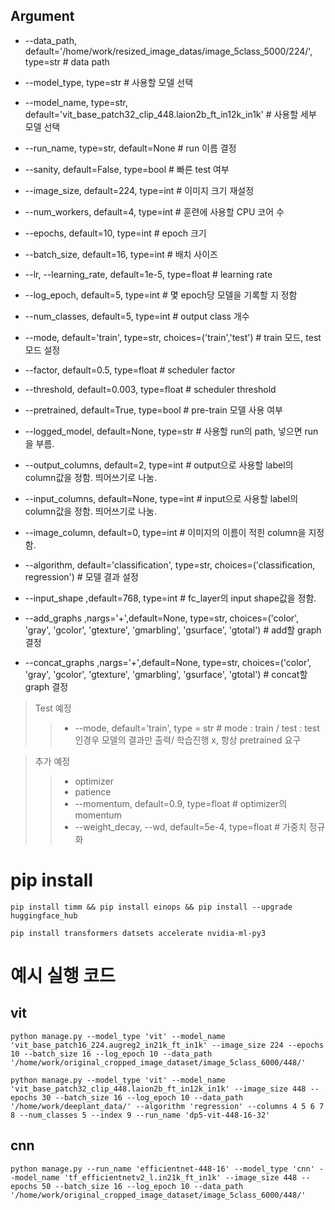 ## Argument
* --data_path, default='/home/work/resized_image_datas/image_5class_5000/224/', type=str  # data path

* --model_type, type=str                                    # 사용할 모델 선택
* --model_name, type=str, default='vit_base_patch32_clip_448.laion2b_ft_in12k_in1k' # 사용할 세부 모델 선택

* --run_name, type=str, default=None                        # run 이름 결정
* --sanity, default=False, type=bool                        # 빠른 test 여부

* --image_size, default=224, type=int                       # 이미지 크기 재설정
* --num_workers, default=4, type=int                        # 훈련에 사용할 CPU 코어 수

* --epochs, default=10, type=int                            # epoch 크기
* --batch_size, default=16, type=int                        # 배치 사이즈
* --lr, --learning_rate, default=1e-5, type=float           # learning rate
* --log_epoch, default=5, type=int                          # 몇 epoch당 모델을 기록할 지 정함
* --num_classes, default=5, type=int                        # output class 개수
* --mode, default='train', type=str, choices=('train','test') # train 모드, test 모드 설정

* --factor, default=0.5, type=float                         # scheduler factor
* --threshold, default=0.003, type=float                    # scheduler threshold

* --pretrained, default=True, type=bool                     # pre-train 모델 사용 여부
* --logged_model, default=None, type=str                    # 사용할 run의 path, 넣으면 run을 부름.

* --output_columns, default=2, type=int                     # output으로 사용할 label의 column값을 정함. 띄어쓰기로 나눔.
* --input_columns, default=None, type=int                   # input으로 사용할 label의 column값을 정함. 띄어쓰기로 나눔.
* --image_column, default=0, type=int                       # 이미지의 이름이 적힌 column을 지정함.
* --algorithm, default='classification', type=str, choices=('classification, regression') # 모델 결과 설정

* --input_shape ,default=768, type=int # fc_layer의 input shape값을 정함.
* --add_graphs ,nargs='+',default=None, type=str, choices=('color', 'gray', 'gcolor', 'gtexture', 'gmarbling', 'gsurface', 'gtotal') # add할 graph 결정
* --concat_graphs ,nargs='+',default=None, type=str, choices=('color', 'gray', 'gcolor', 'gtexture', 'gmarbling', 'gsurface', 'gtotal') # concat할 graph 결정


> Test 예정
>> * --mode, default='train', type = str                    # mode : train / test : test 인경우 모델의 결과만 출력/ 학습진행 x, 항상 pretrained 요구

> 추가 예정
>> * optimizer
>> * patience
>> * --momentum, default=0.9, type=float                      # optimizer의 momentum
>> * --weight_decay, --wd, default=5e-4, type=float            # 가중치 정규화

# pip install
```
pip install timm && pip install einops && pip install --upgrade huggingface_hub
```
```
pip install transformers datsets accelerate nvidia-ml-py3
```

# 예시 실행 코드
## vit
```
python manage.py --model_type 'vit' --model_name 'vit_base_patch16_224.augreg2_in21k_ft_in1k' --image_size 224 --epochs 10 --batch_size 16 --log_epoch 10 --data_path '/home/work/original_cropped_image_dataset/image_5class_6000/448/' 
```
```
python manage.py --model_type 'vit' --model_name 'vit_base_patch32_clip_448.laion2b_ft_in12k_in1k' --image_size 448 --epochs 30 --batch_size 16 --log_epoch 10 --data_path '/home/work/deeplant_data/' --algorithm 'regression' --columns 4 5 6 7 8 --num_classes 5 --index 9 --run_name 'dp5-vit-448-16-32'  
```
## cnn
```
python manage.py --run_name 'efficientnet-448-16' --model_type 'cnn' --model_name 'tf_efficientnetv2_l.in21k_ft_in1k' --image_size 448 --epochs 50 --batch_size 16 --log_epoch 10 --data_path '/home/work/original_cropped_image_dataset/image_5class_6000/448/' 
```
